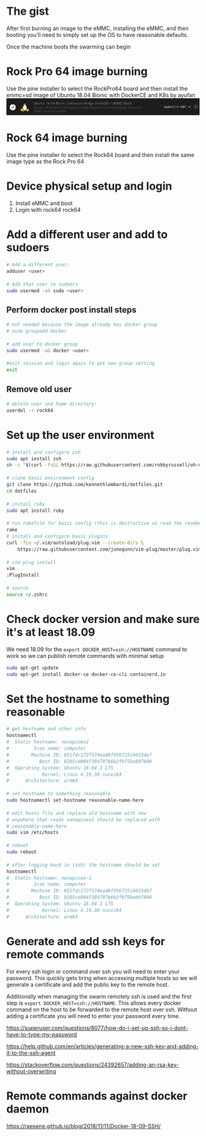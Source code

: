 # The gist
After first burning an image to the eMMC, installing the eMMC, and then booting you'll need to simply set up the OS to have reasonable defaults.

Once the machine boots the swarming can begin

# Rock Pro 64 image burning
Use the pine installer to select the RockPro64 board and then install the emmc+sd image of Ubuntu 18.04 Bionic with DockerCE and K8s by ayufan
![asdf](docs/PINE64_RockPro64Image.png)

# Rock 64 image burning
Use the pine installer to select the Rock64 board and then install the same image type as the Rock Pro 64

# Device physical setup and login
1. Install eMMC and boot
1. Login with rock64 rock64

# Add a different user and add to sudoers
``` bash
# Add a different user:
adduser <user>

# Add that user to sudoers
sudo usermod -aG sudo <user>
```

## Perform docker post install steps
``` bash
# not needed because the image already has docker group
# sudo groupadd docker

# add user to docker group
sudo usermod -aG docker <user>

#exit session and login again to get new group setting
exit
```

## Remove old user

``` bash
# delete user and home directory:
userdel -r rock64
```

# Set up the user environment
```bash
# install and configure zsh
sudo apt install zsh
sh -c "$(curl -fsSL https://raw.githubusercontent.com/robbyrussell/oh-my-zsh/master/tools/install.sh)"

# clone basic environment config
git clone https://github.com/kennethlombardi/dotfiles.git
cd dotfiles

# install ruby
sudo apt install ruby

# run rakefile for basic config (this is destructive so read the readme first)
rake
# install and configure basic plugins
curl -fLo ~/.vim/autoload/plug.vim --create-dirs \
    https://raw.githubusercontent.com/junegunn/vim-plug/master/plug.vim

# vim plug install
vim
:PlugInstall

# source
source ~/.zshrc
```

# Check docker version and make sure it's at least 18.09

We need 18.09 for the `export DOCKER_HOST=ssh://HOSTNAME` command to work so we can publish remote commands with minimal setup
``` bash
sudo apt-get update
sudo apt-get install docker-ce docker-ce-cli containerd.io
```

# Set the hostname to something reasonable

```bash
# get hostname and other info
hostnamectl
#  Static hostname: nanopineo2
#         Icon name: computer
#        Machine ID: 851fdc172f374ea48f95672514633def
#           Boot ID: b205ce004f384797b6b2fb75be8d7600
#  Operating System: Ubuntu 18.04.2 LTS
#            Kernel: Linux 4.19.38-sunxi64
#      Architecture: arm64

# set hostname to something reasonable
sudo hostnamectl set-hostname reasonable-name-here

# edit hosts file and replace old hostname with new
# anywhere that reads nanopineo2 should be replaced with
# reasonable-name-here
sudo vim /etc/hosts

# reboot
sudo reboot

# after logging bash in (ssh) the hostname should be set
hostnamectl
#  Static hostname: nanopineo-1
#         Icon name: computer
#        Machine ID: 851fdc172f374ea48f95672514633def
#           Boot ID: b205ce004f384797b6b2fb75be8d7600
#  Operating System: Ubuntu 18.04.2 LTS
#            Kernel: Linux 4.19.38-sunxi64
#      Architecture: arm64
```

# Generate and add ssh keys for remote commands

For every ssh login or command over ssh you will need to enter your password. This quickly gets tiring when accessing multiple hosts so we will generate a certificate and add the public key to the remote host.

Additionally when managing the swarm remotely ssh is used and the first step is `export DOCKER_HOST=ssh://HOSTNAME`. This allows every docker command on the host to be forwarded to the remote host over ssh. Without adding a certificate you will need to enter your password every time.

https://superuser.com/questions/8077/how-do-i-set-up-ssh-so-i-dont-have-to-type-my-password

https://help.github.com/en/articles/generating-a-new-ssh-key-and-adding-it-to-the-ssh-agent

https://stackoverflow.com/questions/24392657/adding-an-rsa-key-without-overwriting

# Remote commands against docker daemon
https://raesene.github.io/blog/2018/11/11/Docker-18-09-SSH/
